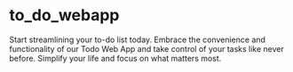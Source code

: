 # to_do_webapp
Start streamlining your to-do list today. Embrace the convenience and functionality of our Todo Web App and take control of your tasks like never before. Simplify your life and focus on what matters most.
